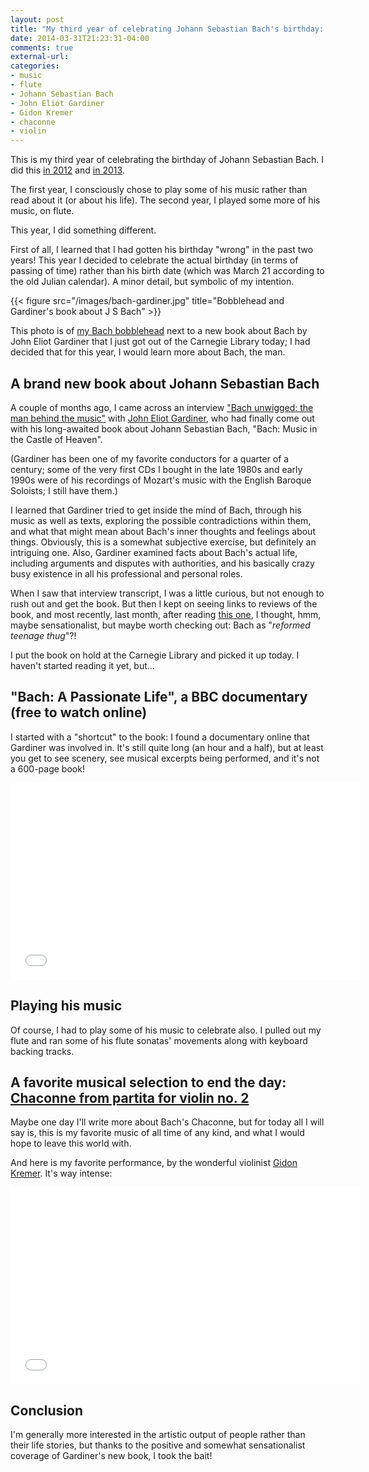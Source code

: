 ```yaml
---
layout: post
title: "My third year of celebrating Johann Sebastian Bach's birthday: who was this guy anyway?"
date: 2014-03-31T21:23:31-04:00
comments: true
external-url: 
categories: 
- music
- flute
- Johann Sebastian Bach
- John Eliot Gardiner
- Gidon Kremer
- chaconne
- violin
---
```

This is my third year of celebrating the birthday of Johann Sebastian Bach. I did this [in 2012](/blog/2012/03/21/flute-update-celebrating-bachs-birthday/) and [in 2013](/blog/2013/03/21/my-second-year-of-celebrating-johann-sebastian-bachs-birthday/).

The first year, I consciously chose to play some of his music rather than read about it (or about his life). The second year, I played some more of his music, on flute.

This year, I did something different.

First of all, I learned that I had gotten his birthday "wrong" in the past two years! This year I decided to celebrate the actual birthday (in terms of passing of time) rather than his birth date (which was March 21 according to the old Julian calendar). A minor detail, but symbolic of my intention.

{{< figure src="/images/bach-gardiner.jpg" title="Bobblehead and Gardiner's book about J S Bach" >}}

<!--more-->

This photo is of [my Bach bobblehead](/blog/2012/09/20/my-first-bobblehead-doll-guess-who/) next to a new book about Bach by John Eliot Gardiner that I just got out of the Carnegie Library today; I had decided that for this year, I would learn more about Bach, the man.

## A brand new book about Johann Sebastian Bach

A couple of months ago, I came across an interview ["Bach unwigged: the man behind the music"](http://www.npr.org/blogs/deceptivecadence/2013/10/25/240780499/bach-unwigged-the-man-behind-the-music) with [John Eliot Gardiner](http://en.wikipedia.org/wiki/John_Eliot_Gardiner), who had finally come out with his long-awaited book about Johann Sebastian Bach, "Bach: Music in the Castle of Heaven".

(Gardiner has been one of my favorite conductors for a quarter of a century; some of the very first CDs I bought in the late 1980s and early 1990s were of his recordings of Mozart's music with the English Baroque Soloists; I still have them.)

I learned that Gardiner tried to get inside the mind of Bach, through his music as well as texts, exploring the possible contradictions within them, and what that might mean about Bach's inner thoughts and feelings about things. Obviously, this is a somewhat subjective exercise, but definitely an intriguing one. Also, Gardiner examined facts about Bach's actual life, including arguments and disputes with authorities, and his basically crazy busy existence in all his professional and personal roles.

When I saw that interview transcript, I was a little curious, but not enough to rush out and get the book. But then I kept on seeing links to reviews of the book, and most recently, last month, after reading [this one](http://www.nybooks.com/articles/archives/2014/feb/20/why-bach-moves-us/), I thought, hmm, maybe sensationalist, but maybe worth checking out: Bach as "*reformed teenage thug*"?!

I put the book on hold at the Carnegie Library and picked it up today. I haven't started reading it yet, but...

## "Bach: A Passionate Life", a BBC documentary (free to watch online)

I started with a "shortcut" to the book: I found a documentary online that Gardiner was involved in. It's still quite long (an hour and a half), but at least you get to see scenery, see musical excerpts being performed, and it's not a 600-page book!

<iframe width="560" height="315" src="//www.youtube.com/embed/SOO8IC8_VaY" frameborder="0" allowfullscreen></iframe>

## Playing his music

Of course, I had to play some of his music to celebrate also. I pulled out my flute and ran some of his flute sonatas' movements along with keyboard backing tracks.

## A favorite musical selection to end the day: [Chaconne from partita for violin no. 2](http://en.wikipedia.org/wiki/Partita_for_Violin_No._2_%28Bach%29)

Maybe one day I'll write more about Bach's Chaconne, but for today all I will say is, this is my favorite music of all time of any kind, and what I would hope to leave this world with.

And here is my favorite performance, by the wonderful violinist [Gidon Kremer](http://en.wikipedia.org/wiki/Gidon_Kremer). It's way intense:

<iframe width="560" height="315" src="//www.youtube.com/embed/DBJPVnJ8m-Y" frameborder="0" allowfullscreen></iframe>

## Conclusion

I'm generally more interested in the artistic output of people rather than their life stories, but thanks to the positive and somewhat sensationalist coverage of Gardiner's new book, I took the bait!
